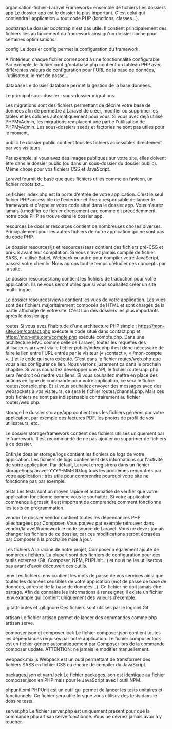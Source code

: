 organisation-fichier-Laravel
Framework= ensemble de fichiers
Les dossiers
app
Le dossier app est le dossier le plus important. C'est celui qui contiendra l'application = tout code PHP (fonctions, classes…).

bootstrap
Le dossier bootstrap n'est pas utile. Il contient principalement des fichiers liés au lancement du framework ainsi qu'un dossier cache pour certaines optimisations.

config
Le dossier config permet la configuration du framework.

À l'intérieur, chaque fichier correspond à une fonctionnalité configurable. Par exemple, le fichier config/database.php contient un tableau PHP avec différentes valeurs de configuration pour l'URL de la base de données, l'utilisateur, le mot de passe…

database
Le dossier database permet la gestion de la base données.

Le principal sous-dossier : sous-dossier migrations.

Les migrations sont des fichiers permettant de décrire votre base de données afin de permettre à Laravel de créer, modifier ou supprimer les tables et les colones automatiquement pour vous. Si vous avez déjà utilisé PHPMyAdmin, les migrations remplacent une partie l'utilisation de PHPMyAdmin. Les sous-dossiers seeds et factories ne sont pas utiles pour le moment.

public
Le dossier public contient tous les fichiers accessibles directement par vos visiteurs.

Par exemple, si vous avez des images publiques sur votre site, elles doivent être dans le dossier public (ou dans un sous-dossier du dossier public). Même chose pour vos fichiers CSS et JavaScript.

Laravel fournit de base quelques fichiers utiles comme un favicon, un fichier robots.txt…

Le fichier index.php est la porte d'entrée de votre application. C'est le seul fichier PHP accessible de l'extérieur et il sera responsable de lancer le framework et d'appeler votre code situé dans le dossier app. Vous n'aurez jamais à modifier ce fichier directement car, comme dit précédemment, notre code PHP se trouve dans le dossier app.

resources
Le dossier resources contient de nombreuses choses diverses. Principalement pour les autres fichiers de notre application qui ne sont pas du code PHP.

Le dossier resources/js et resources/sass contient des fichiers pré-CSS et pré-JS avant leur compilation. Si vous n'avez jamais compilé de fichier SASS, ni utilisé Babel, Webpack ou autre pour compiler votre JavaScript, passez votre chemin. Nous aurons tout le temps d'étudier ces concepts par la suite.

Le dossier resources/lang contient les fichiers de traduction pour votre application. Ils ne vous seront utiles que si vous souhaitez créer un site multi-lingue.

Le dossier resources/views contient les vues de votre application. Les vues sont des fichiers majoritairement composés de HTML et sont chargés de la partie affichage de votre site. C'est l'un des dossiers les plus importants après le dossier app.

routes
Si vous avez l'habitude d'une architecture PHP simple : https://mon-site.com/contact.php exécute le code situé dans contact.php et https://mon-site.com/compte.php exécute compte.php. Dans une architecture MVC comme celle de Laravel, toutes les requêtes des utilisateurs arrivent via le fichier public/index.php il est donc nécessaire de faire le lien entre l'URL entrée par le visiteur (« /contact », « /mon-compte »…) et le code qui sera exécuté. C'est dans le fichier routes/web.php que vous allez configurer ce lien. Nous verrons justement ça dans le prochain chapitre. Si vous souhaitez développer une API, le fichier routes/api.php sera l'endroit où mettre vos liens. Si vous souhaitez mettre en place des actions en ligne de commande pour votre application, ce sera le fichier routes/console.php. Et si vous souhaitez envoyer des messages avec des websockets à vos visiteurs, ce sera le fichier routes/channel.php. Mais ces trois fichiers ne sont pas indispensable contrairement au fichier routes/web.php.

storage
Le dossier storage/app contient tous les fichiers générés par votre application, par exemple des factures PDF, les photos de profil de vos utilisateurs, etc.

Le dossier storage/framework contient des fichiers utilisés uniquement par le framework. Il est recommandé de ne pas ajouter ou supprimer de fichiers à ce dossier.

Enfin,le dossier storage/logs contient les fichiers de logs de votre application. Les fichiers de logs contiennent des informations sur l'activité de votre application. Par défaut, Laravel enregistrera dans un fichier storage/logs/laravel-YYYY-MM-DD.log tous les problèmes rencontrés par votre application : très utile pour comprendre pourquoi votre site ne fonctionne pas par exemple.

tests
Les tests sont un moyen rapide et automatisé de vérifier que votre application fonctionne comme vous le souhaitez. Si votre application commence à grossir, il est important de comprendre comment fonctionne les tests en programmation.

vendor
Le dossier vendor contient toutes les dépendances PHP téléchargées par Composer. Vous pouvez par exemple retrouver dans vendor/laravel/framework le code source de Laravel. Vous ne devez jamais changer les fichiers de ce dossier, car ces modifications seront écrasées par Composer à la prochaine mise à jour.

Les fichiers
À la racine de notre projet, Composer a également ajouté de nombreux fichiers. La plupart sont des fichiers de configuration pour des outils externes (Git, Composer, NPM, PHPUnit…) et nous ne les utiliserons pas avant d'avoir découvert ces outils.

.env
Les fichiers .env contient les mots de passe de vos services ainsi que toutes les données sensibles de votre application (mot de passe de base de données, adresse de la base de données…). Ce fichier ne doit jamais être partagé. Afin de connaître les informations à renseigner, il existe un fichier .env.example qui contient uniquement des valeurs d'exemple.

.gitattributes et .gitignore
Ces fichiers sont utilisés par le logiciel Git.

artisan
Le fichier artisan permet de lancer des commandes comme php artisan serve.

composer.json et composer.lock
Le fichier composer.json contient toutes les dépendances requises par notre application. Le fichier composer.lock est un fichier généré automatiquement par Composer lors de la commande composer update. ATTENTION: ne jamais le modifier manuellement.

webpack.mix.js
Webpack est un outil permettant de transformer des fichiers SASS en fichier CSS ou encore de compiler du JavaScript.

packages.json et yarn.lock
Le fichier packages.json est identique au fichier composer.json en PHP mais pour le JavaScript avec l'outil NPM.

phpunit.xml
PHPUnit est un outil qui permet de lancer les tests unitaires et fonctionnels. Ce fichier sera utile lorsque vous utilisez des tests dans le dossire tests.

server.php
Le fichier server.php est uniquement présent pour que la commande php artisan serve fonctionne. Vous ne devriez jamais avoir à y toucher.
